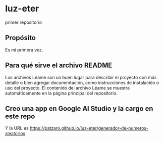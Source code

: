 # luz-eter
primer repositorio

## Propósito
Es mi primera vez.

## Para qué sirve el archivo README
Los archivos Léame son un buen lugar para describir el proyecto con más detalle o bien agregar documentación, como instrucciones de instalación o uso del proyecto. El contenido del archivo Léame se muestra automáticamente en la página principal del repositorio.

## Creo una app en Google AI Studio y la cargo en este repo
Y la URL es https://patzaro.github.io/luz-eter/generador-de-numeros-aleatorios
